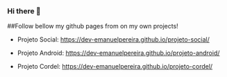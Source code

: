 ### Hi there 👋

##Follow bellow my github pages from on my own projects!

- Projeto Social:
https://dev-emanuelpereira.github.io/projeto-social/

- Projeto Android:
https://dev-emanuelpereira.github.io/projeto-android/

- Projeto Cordel:
  https://dev-emanuelpereira.github.io/projeto-cordel/
